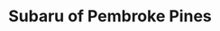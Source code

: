 ---
title: "Subaru of Pembroke Pines"
url: /pembroke-pines/subaru-of-pembroke-pines/
shop: Autohaus
---